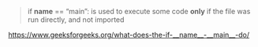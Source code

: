 

> if __name__ == “main”: is used to execute some code **only** if the file was run directly, and not imported





https://www.geeksforgeeks.org/what-does-the-if-__name__-__main__-do/